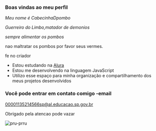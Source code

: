 ### Boas vindas ao meu perfil 

_Meu nome é CabecinhaDpombo_

_Guerreiro do Limbo,matador de demonios_

_sempre alimentar os pombos_

nao maltratar os pombos por favor seus vermes.

fe no criador 

- Estou estudando na [Alura](https://www.alura.com.br)
- Estou me desenvolvendo na linguagem JavaScript
- Utilizo esse espaço para minha organização e compartilhamento dos meus projetos desenvolvidos

### Você pode entrar em contato comigo -email

00001135214566sp@al.educacao.sp.gov.br

Obrigado pela atencao pode vazar 



![pru-prru](https://github.com/user-attachments/assets/dc78df89-e226-42c2-98cd-f30594fceaa5)
